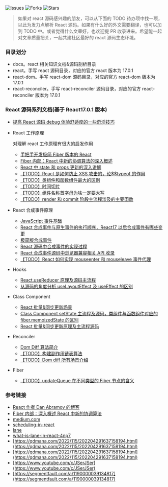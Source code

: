 ![Issues](https://img.shields.io/github/issues/lizuncong/mini-react)
![Forks](https://img.shields.io/github/forks/lizuncong/mini-react)
![Stars](https://img.shields.io/github/stars/lizuncong/mini-react)

> 如果对 react 源码感兴趣的朋友，可以从下面的 TODO 待办项中找一项，以此为发力点解析 React 源码。如果有什么好的外文需要翻译，也可以加到 TODO 中。或者觉得什么文章好，也欢迎提 PR 收录进来。希望能一起对文章质量把关，一起共建社区最好的 react 源码生态环境。

### 目录划分

- docs。react 相关知识文档&源码剖析目录
- react。手写 react 源码目录，对应的官方 react 版本为 17.0.1
- react-dom。手写 react-dom 源码目录，对应的官方 react-dom 版本为 17.0.1
- react-reconciler。手写 react-reconciler 源码目录，对应的官方 react-reconciler 版本为 17.0.1

### React 源码系列文档(基于 React17.0.1 版本)

- [提高 React 源码 debug 体验舒适度的一些奇淫技巧](https://github.com/lizuncong/mini-react/blob/master/docs/how_to_debug_react_source_code.md)

- React 工作原理

  对理解 react 工作原理有很大的启发作用

  - [手把手开发极简 Fiber 版本的 React](https://github.com/lizuncong/mini-react/blob/master/docs/%E8%AF%91%E6%96%87/build_your_own_react.md)
  - [Fiber 内部：React 中新的协调算法的深入概述](https://github.com/lizuncong/mini-react/blob/master/docs/%E8%AF%91%E6%96%87/in-depth_overview_of_the_new_reconciliation_algorithm.md)
  - [React 中 state 和 props 更新的深入讲解](https://github.com/lizuncong/mini-react/blob/master/docs/%E8%AF%91%E6%96%87/in-depth-explanation-of-state-and-props-update-in-react.md)
  - [【TODO】React 是如何防止 XSS 攻击的，论$$typeof 的作用](https://github.com/lizuncong/mini-react/blob/master/docs/%E8%AF%91%E6%96%87/how_to_prevent_xss.md)
  - [【TODO】类组件和函数组件最大的区别](https://github.com/lizuncong/mini-react/blob/master/docs/%E8%AF%91%E6%96%87/function_component_class_component_difference.md)
  - [【TODO】时间切片](https://github.com/lizuncong/mini-react/blob/master/docs/%E8%AF%91%E6%96%87/time_slicing.md)
  - [【TODO】组件名称首字母为啥一定要大写](https://github.com/lizuncong/mini-react/blob/master/docs/%E8%AF%91%E6%96%87/component-identifiers-must-be-capitalized-in-react.md)
  - [【TODO】render 和 commit 阶段主流程涉及的主要函数](https://github.com/lizuncong/mini-react/blob/master/docs/render/%E6%B7%B1%E5%85%A5%E6%A6%82%E8%BF%B0%20React%E5%88%9D%E6%AC%A1%E6%B8%B2%E6%9F%93%E5%8F%8A%E7%8A%B6%E6%80%81%E6%9B%B4%E6%96%B0%E4%B8%BB%E6%B5%81%E7%A8%8B.md)

- React 合成事件原理

  - [JavaScript 事件基础](https://github.com/lizuncong/mini-react/blob/master/docs/%E5%90%88%E6%88%90%E4%BA%8B%E4%BB%B6/JavaScript%E4%BA%8B%E4%BB%B6%E5%9F%BA%E7%A1%80.md)
  - [React 合成事件与原生事件的执行顺序，React17 以后合成事件有哪些变更](https://github.com/lizuncong/mini-react/blob/master/docs/%E5%90%88%E6%88%90%E4%BA%8B%E4%BB%B6/react%E5%90%88%E6%88%90%E4%BA%8B%E4%BB%B6%E4%B8%8E%E5%8E%9F%E7%94%9F%E4%BA%8B%E4%BB%B6%E6%89%A7%E8%A1%8C%E9%A1%BA%E5%BA%8F.md)
  - [极简版合成事件](https://github.com/lizuncong/mini-react/blob/master/docs/%E5%90%88%E6%88%90%E4%BA%8B%E4%BB%B6/%E4%BB%8E0%E5%88%B01%E6%A8%A1%E6%8B%9F%E5%90%88%E6%88%90%E4%BA%8B%E4%BB%B6.md)
  - [React 源码中合成事件的实现过程](https://github.com/lizuncong/mini-react/blob/master/docs/%E5%90%88%E6%88%90%E4%BA%8B%E4%BB%B6/React%E6%BA%90%E7%A0%81%E4%B8%AD%E5%90%88%E6%88%90%E4%BA%8B%E4%BB%B6%E7%9A%84%E5%AE%9E%E7%8E%B0%E8%BF%87%E7%A8%8B.md)
  - [React 合成事件源码中浏览器兼容相关 API 收录](https://github.com/lizuncong/mini-react/blob/master/docs/%E5%90%88%E6%88%90%E4%BA%8B%E4%BB%B6/%E5%90%88%E6%88%90%E4%BA%8B%E4%BB%B6%E6%BA%90%E7%A0%81%E4%B8%AD%E6%B5%8F%E8%A7%88%E5%99%A8%E5%85%BC%E5%AE%B9%E7%9B%B8%E5%85%B3%E7%9A%84API.md)
  - [【TODO】React 如何实现 mouseenter 和 mouseleave 事件代理](https://github.com/lizuncong/mini-react/blob/master/docs/%E5%90%88%E6%88%90%E4%BA%8B%E4%BB%B6/mouseenter_delegate.md)

- Hooks

  - [React.useReducer 原理及源码主流程](https://github.com/lizuncong/mini-react/blob/master/docs/hooks/how_useReducer_work.md)
  - [从源码的角度分析 useLayoutEffect 及 useEffect 的区别](https://github.com/lizuncong/mini-react/blob/master/docs/hooks/%E4%BB%8E%E6%BA%90%E7%A0%81%E7%9A%84%E8%A7%92%E5%BA%A6%E7%90%86%E8%A7%A3useEffect%E4%BB%A5%E5%8F%8AuseLayoutEffect%E7%9A%84%E5%8C%BA%E5%88%AB.md)

- Class Component

  - [React 批量&同步更新场景](https://github.com/lizuncong/mini-react/blob/master/docs/class/setState%E5%90%8C%E6%AD%A5%E5%BC%82%E6%AD%A5%E6%9B%B4%E6%96%B0%E7%9A%84%E9%97%AE%E9%A2%98.md)
  - [Class Component setState 主流程及源码，类组件与函数组件对应的 fiber.memoizedState 的区别](https://github.com/lizuncong/mini-react/blob/master/docs/class/how_setstate_works.md)
  - [React 批量&同步更新原理及主流程源码](https://github.com/lizuncong/mini-react/blob/master/docs/hooks/how_batchedUpdates_work.md)

- Reconciler

  - [Dom Diff 算法简介](https://github.com/lizuncong/mini-react/blob/master/docs/reconciler/dom-diff%E7%AE%97%E6%B3%95%E7%AE%80%E4%BB%8B.md)
  - [【TODO】构建副作用链表算法](https://github.com/lizuncong/mini-react/blob/master/docs/reconciler/%E3%80%90TODO%E3%80%91%E6%9E%84%E5%BB%BA%E5%89%AF%E4%BD%9C%E7%94%A8%E9%93%BE%E8%A1%A8.md)
  - [【TODO】Dom diff 所有场景介绍](https://github.com/lizuncong/mini-react/blob/master/docs/reconciler/%E3%80%90TODO%E3%80%91dom-diff%E6%89%80%E6%9C%89%E7%9A%84%E5%9C%BA%E6%99%AF.md)

- Fiber
  - [【TODO】updateQueue 在不同类型的 Fiber 节点的含义](https://github.com/lizuncong/mini-react/blob/master/docs/fiber/fiber.updateQueue.md)

### 参考链接

- [React 作者 Dan Abramov 的博客](https://overreacted.io/)
- [Fiber 内部：深入概述 React 中新的协调算法](https://indepth.dev/posts/1008/inside-fiber-in-depth-overview-of-the-new-reconciliation-algorithm-in-react)
- [medium.com](https://medium.com/react-in-depth)
- [scheduling-in-react](https://philippspiess.com/scheduling-in-react/)
- [lane](https://github.com/facebook/react/pull/18796)
- [what-is-lane-in-react-4np7](https://dev.to/okmttdhr/what-is-lane-in-react-4np7)
- [https://qdmana.com/2022/115/202204291637158194.html](https://qdmana.com/2022/115/202204291637158194.html)
- [https://qdmana.com/2022/115/202204291637158194.html](https://qdmana.com/2022/115/202204291637158194.html)
- [https://www.youtube.com/c/JSerJSer](https://www.youtube.com/c/JSerJSer)
- [https://segmentfault.com/a/1190000039134817](https://segmentfault.com/a/1190000039134817)
